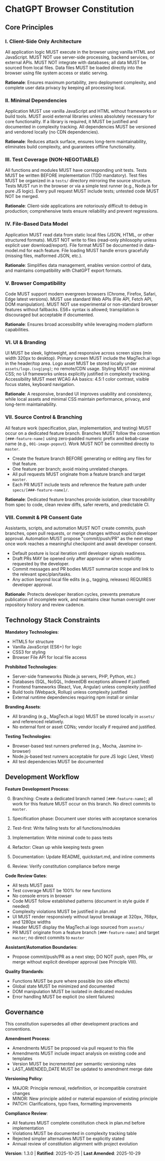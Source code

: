 <!--
Sync Impact Report
==================
Version: 1.2.0 → 1.3.0
Modified Principles: (new) VIII. Commit & PR Consent Gate
Added Sections: Principle VIII. Commit & PR Consent Gate; Added consent gate to plan template; Added governance note to tasks template
Removed Sections: None
Templates Status:
  ✅ .specify/templates/plan-template.md - updated (added Commit & PR Consent Gate)
  ⚪ .specify/templates/spec-template.md - reviewed (no change needed)
  ✅ .specify/templates/tasks-template.md - updated (assistant/automation consent note)
Follow-up TODOs: None
-->

# ChatGPT Browser Constitution

## Core Principles

### I. Client-Side Only Architecture

All application logic MUST execute in the browser using vanilla HTML and JavaScript.
MUST NOT use server-side processing, backend services, or external APIs.
MUST NOT integrate with databases; all data MUST be sourced from local files.
Data files MUST be loaded directly into the browser using file system access or static serving.

**Rationale**: Ensures maximum portability, zero deployment complexity, and complete user
data privacy by keeping all processing local.

### II. Minimal Dependencies

Application MUST use vanilla JavaScript and HTML without frameworks or build tools.
MUST avoid external libraries unless absolutely necessary for core functionality.
If a library is required, it MUST be justified and documented in complexity tracking.
All dependencies MUST be versioned and vendored locally (no CDN dependencies).

**Rationale**: Reduces attack surface, ensures long-term maintainability, eliminates build
complexity, and guarantees offline functionality.

### III. Test Coverage (NON-NEGOTIABLE)

All functions and modules MUST have corresponding unit tests.
Tests MUST be written BEFORE implementation (TDD mandatory).
Test files MUST be organized in a `tests/` directory mirroring the source structure.
Tests MUST run in the browser or via a simple test runner (e.g., Node.js for pure JS logic).
Every pull request MUST include tests; untested code MUST NOT be merged.

**Rationale**: Client-side applications are notoriously difficult to debug in production;
comprehensive tests ensure reliability and prevent regressions.

### IV. File-Based Data Model

Application MUST read data from static local files (JSON, HTML, or other structured formats).
MUST NOT write to files (read-only philosophy unless explicit user download/export).
File format MUST be documented in data-model.md for each feature.
File loading MUST handle errors gracefully (missing files, malformed JSON, etc.).

**Rationale**: Simplifies data management, enables version control of data, and maintains
compatibility with ChatGPT export formats.

### V. Browser Compatibility

Code MUST support modern evergreen browsers (Chrome, Firefox, Safari, Edge latest versions).
MUST use standard Web APIs (File API, Fetch API, DOM manipulation).
MUST NOT use experimental or non-standard browser features without fallbacks.
ES6+ syntax is allowed; transpilation is discouraged but acceptable if documented.

**Rationale**: Ensures broad accessibility while leveraging modern platform capabilities.

### VI. UI & Branding

UI MUST be sleek, lightweight, and responsive across screen sizes (min width 320px to desktop).
Primary screen MUST include the MagTech.ai logo in the header/top area.
Logo asset MUST be stored locally under `assets/logo.(svg|png)`; no remote/CDN usage.
Styling MUST use minimal CSS; no UI frameworks unless explicitly justified in complexity tracking.
Accessibility MUST meet WCAG AA basics: 4.5:1 color contrast, visible focus states, keyboard navigation.

**Rationale**: A responsive, branded UI improves usability and consistency, while local assets and
minimal CSS maintain performance, privacy, and long-term maintainability.

### VII. Source Control & Branching

All feature work (specification, plan, implementation, and testing) MUST occur on a dedicated
feature branch. Branches MUST follow the convention `[###-feature-name]` using zero‑padded
numeric prefix and kebab‑case name (e.g., `001-image-popout`). Work MUST NOT be committed directly
to `master`.

- Create the feature branch BEFORE generating or editing any files for that feature.
- One feature per branch; avoid mixing unrelated changes.
- All pull requests MUST originate from a feature branch and target `master`.
- Each PR MUST include tests and reference the feature path under `specs/[###-feature-name]/`.

**Rationale**: Dedicated feature branches provide isolation, clear traceability from spec to code,
clean review diffs, safer reverts, and predictable CI.

### VIII. Commit & PR Consent Gate

Assistants, scripts, and automation MUST NOT create commits, push branches, open pull requests,
or merge changes without explicit developer approval. Automation MUST propose "commit/push/PR" as
the next step once work reaches a meaningful checkpoint and await developer consent.

- Default posture is local iteration until developer signals readiness.
- Draft PRs MAY be opened only after approval or when explicitly requested by the developer.
- Commit messages and PR bodies MUST summarize scope and link to the relevant spec/plan/tasks.
- Any action beyond local file edits (e.g., tagging, releases) REQUIRES developer approval.

**Rationale**: Protects developer iteration cycles, prevents premature publication of incomplete
work, and maintains clear human oversight over repository history and review cadence.

## Technology Stack Constraints

**Mandatory Technologies**:

- HTML5 for structure
- Vanilla JavaScript (ES6+) for logic
- CSS3 for styling
- Browser File API for local file access

**Prohibited Technologies**:

- Server-side frameworks (Node.js servers, PHP, Python, etc.)
- Databases (SQL, NoSQL, IndexedDB exceptions allowed if justified)
- Frontend frameworks (React, Vue, Angular) unless complexity justified
- Build tools (Webpack, Rollup) unless complexity justified
- External runtime dependencies requiring npm install or similar

**Branding Assets**:

- All branding (e.g., MagTech.ai logo) MUST be stored locally in `assets/` and referenced relatively.
- No external font or asset CDNs; vendor locally if required and justified.

**Testing Technologies**:

- Browser-based test runners preferred (e.g., Mocha, Jasmine in-browser)
- Node.js-based test runners acceptable for pure JS logic (Jest, Vitest)
- All test dependencies MUST be documented

## Development Workflow

**Feature Development Process**:

0. Branching: Create a dedicated branch named `[###-feature-name]`; all work for this feature
  MUST occur on this branch. No direct commits to `master`.

1. Specification phase: Document user stories with acceptance scenarios
2. Test-first: Write failing tests for all functions/modules
3. Implementation: Write minimal code to pass tests
4. Refactor: Clean up while keeping tests green
5. Documentation: Update README, quickstart.md, and inline comments
6. Review: Verify constitution compliance before merge

**Code Review Gates**:

- All tests MUST pass
- Test coverage MUST be 100% for new functions
- No console errors in browser
- Code MUST follow established patterns (document in style guide if needed)
- Complexity violations MUST be justified in plan.md
- UI MUST render responsively without layout breakage at 320px, 768px, and 1280px widths
- Header MUST display the MagTech.ai logo sourced from `assets/`
- PR MUST originate from a feature branch `[###-feature-name]` and target `master`; no direct
  commits to `master`

**Assistant/Automation Boundaries**:

- Propose commit/push/PR as a next step; DO NOT push, open PRs, or merge without explicit
  developer approval (see Principle VIII).

**Quality Standards**:

- Functions MUST be pure where possible (no side effects)
- Global state MUST be minimized and documented
- DOM manipulation MUST be isolated in dedicated modules
- Error handling MUST be explicit (no silent failures)

## Governance

This constitution supersedes all other development practices and conventions.

**Amendment Process**:

- Amendments MUST be proposed via pull request to this file
- Amendments MUST include impact analysis on existing code and templates
- Version MUST be incremented per semantic versioning rules
- LAST_AMENDED_DATE MUST be updated to amendment merge date

**Versioning Policy**:

- MAJOR: Principle removal, redefinition, or incompatible constraint changes
- MINOR: New principle added or material expansion of existing principle
- PATCH: Clarifications, typo fixes, formatting improvements

**Compliance Review**:

- All features MUST complete constitution check in plan.md before implementation
- Violations MUST be documented in complexity tracking table
- Rejected simpler alternatives MUST be explicitly stated
- Annual review of constitution alignment with project evolution

**Version**: 1.3.0 | **Ratified**: 2025-10-25 | **Last Amended**: 2025-10-29
